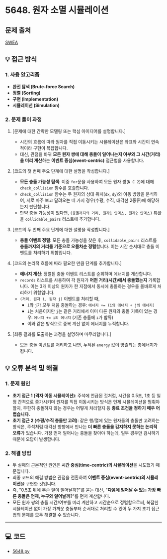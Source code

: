 # 5648. 원자 소멸 시뮬레이션

## 문제 출처
[SWEA](https://swexpertacademy.com/main/talk/solvingClub/problemView.do?solveclubId=AZgvQCv6GNXHBIT9&contestProbId=AWXRFInKex8DFAUo&probBoxId=AZk76kyqM3DHBITM&type=PROBLEM&problemBoxTitle=9%EC%9B%94+3%EC%A3%BC%EC%B0%A8+%289%2F21%EA%B9%8C%EC%A7%80+%ED%91%B8%EC%8B%9C%EC%98%A4%29&problemBoxCnt=3)

## 💡 접근 방식

### 1. 사용 알고리즘
* **완전 탐색 (Brute-force Search)**
* **정렬 (Sorting)**
* **구현 (Implementation)**
* **시뮬레이션 (Simulation)**

### 2. 문제 풀이 과정
1.  [문제에 대한 간략한 모델링 또는 핵심 아이디어를 설명합니다.]
    * 시간의 흐름에 따라 원자를 직접 이동시키는 시뮬레이션은 좌표와 시간이 연속적이라 구현이 복잡합니다.
    * 대신, 관점을 바꿔 **모든 원자 쌍에 대해 충돌이 일어나는지 여부와 그 시간(거리)을 미리 계산**하는 **이벤트 중심(event-centric)** 접근법을 사용합니다.

2.  [코드의 첫 번째 주요 단계에 대한 설명을 작성합니다.]
    * **모든 충돌 가능성 탐색**: 이중 `for`문을 사용하여 모든 원자 쌍(`N C 2`)에 대해 `check_collision` 함수를 호출합니다.
    * `check_collision` 함수는 두 원자의 상대 위치(`dx`, `dy`)와 이동 방향을 분석하여, 서로 마주 보고 달려오는 네 가지 경우(수평, 수직, 대각선 2종류)에 해당하는지 판단합니다.
    * 만약 충돌 가능성이 있다면, `(충돌까지의 거리, 원자1 인덱스, 원자2 인덱스)` 튜플을 `collidable_pairs` 리스트에 추가합니다.

3.  [코드의 두 번째 주요 단계에 대한 설명을 작성합니다.]
    * **충돌 이벤트 정렬**: 모든 충돌 가능성을 찾은 후, `collidable_pairs` 리스트를 **충돌까지의 거리를 기준으로 오름차순 정렬**합니다. 이는 시간 순서대로 충돌 이벤트를 처리하기 위함입니다.

4.  [코드의 논리적 흐름에 따라 필요한 만큼 단계를 추가합니다.]
    * **에너지 계산**: 정렬된 충돌 이벤트 리스트를 순회하며 에너지를 계산합니다.
    * `records` 리스트를 사용하여 각 원자가 **어떤 거리(시간)에서 충돌했는지** 기록합니다. 이는 3개 이상의 원자가 한 지점에서 동시에 충돌하는 경우를 올바르게 처리하기 위함입니다.
    * `(거리, 원자 i, 원자 j)` 이벤트를 처리할 때,
        * `i`와 `j`가 모두 처음 충돌하는 경우: `에너지 += (i의 에너지 + j의 에너지)`
        * `i`는 처음이지만 `j`는 같은 거리에서 이미 다른 원자와 충돌 기록이 있는 경우: `에너지 += i의 에너지` (기존 충돌에 `i`가 합류)
        * 이와 같은 방식으로 중복 계산 없이 에너지를 누적합니다.

5.  [최종 결과를 도출하는 과정을 설명하며 마무리합니다.]
    * 모든 충돌 이벤트를 처리하고 나면, 누적된 `energy` 값이 방출되는 총에너지가 됩니다.

## 💡 오류 분석 및 해결

### 1. 문제 원인
* **초기 접근 1 (격자 이동 시뮬레이션)**: 주석에 언급된 것처럼, 시간을 0.5초, 1초 등 일정 간격으로 증가시키며 원자를 직접 이동시키는 방식은 언제 시뮬레이션을 멈춰야 할지, 무한히 충돌하지 않는 경우는 어떻게 처리할지 등 **종료 조건을 정하기 매우 어렵습니다.**
* **초기 접근 2 (수평/수직 충돌만 고려)**: 같은 행/열에 있는 원자들의 충돌만 고려하는 방식은, 주석처럼 대각선 방향에서 만나는 **더 빠른 충돌을 감지하지 못하는 논리적 오류**가 있습니다. 가장 먼저 일어나는 충돌을 찾아야 하는데, 일부 경우만 검사하기 때문에 오답이 발생합니다.

### 2. 해결 방법
* 두 실패의 근본적인 원인은 **시간 중심(time-centric)의 시뮬레이션**을 시도했기 때문입니다.
* 최종 코드의 해결 방법은 관점을 전환하여 **이벤트 중심(event-centric)의 시뮬레이션**을 구현한 것입니다.
* 즉, "0.5초 뒤에 무슨 일이 일어날까?"를 묻는 대신, "**다음에 일어날 수 있는 가장 빠른 충돌은 언제, 누구와 일어날까?**"를 먼저 계산합니다.
* 모든 원자 쌍의 충돌 시간/여부를 미리 계산하고 시간순으로 정렬함으로써, 복잡한 시뮬레이션 없이 가장 가까운 충돌부터 순서대로 처리할 수 있어 두 가지 초기 접근법의 문제를 모두 해결할 수 있습니다.

---

## 💻 코드
* [5648.py](5648.py)